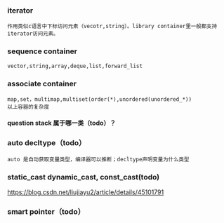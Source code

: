 ### iterator
    作用类似c语言中下标访问元素（vecotr,string）。library container里一般都支持iterator访问元素。

### sequence container
    vector,string,array,deque,list,forward_list

### associate container  
    map,set，multimap,multiset(order(*),unordered(unordered_*))
    以上容器的复杂度

#### question stack 属于哪一类（todo）？

### auto decltype（todo）
    auto 是自动获取变量类型，编译器可以推断；decltype声明变量为什么类型

### static_cast dynamic_cast, const_cast(todo)
https://blog.csdn.net/liujiayu2/article/details/45101791 

### smart pointer（todo）